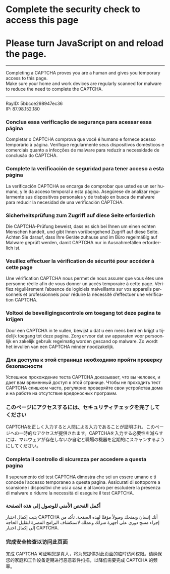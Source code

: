 # Complete the security check to access this page

<div class="err__container l-padded-bottom">

<div class="l-top-padded err__details-content">

# Please turn JavaScript on and reload the page.

<div id="no-cookie-warning" data-translate="turn_on_cookies" style="display:none">

# Please enable Cookies.

</div>

<div id="trk_captcha_js" style="background-image:url(&#39;/cdn-cgi/images/trace/captcha/nojs/h/transparent.gif?ray=5bbcce298947ec36&#39;)">

</div>

-----

</div>

Completing a CAPTCHA proves you are a human and gives you temporary
access to this page.  
Make sure your home and work devices are regularly scanned for malware
to reduce the need to complete the CAPTCHA.

-----

RayID: 5bbcce298947ec36  
IP: 87.98.152.180

</div>

<div class="l-v-padded">

<div class="err__additional-translation" lang="pt-br">

### Conclua essa verificação de segurança para acessar essa página

Completar o CAPTCHA comprova que você é humano e fornece acesso
temporário à página. Verifique regularmente seus dispositivos
domésticos e comerciais quanto a infecções de malware para reduzir a
necessidade de conclusão do
CAPTCHA.

</div>

</div>

<div class="l-v-padded">

<div class="err__additional-translation" lang="es-419">

### Complete la verificación de seguridad para tener acceso a esta página

La verificación CAPTCHA se encarga de comprobar que usted es un ser
humano, y le da acceso temporal a esta página. Asegúrese de analizar
regularmente sus dispositivos personales y de trabajo en busca de
malware para reducir la necesidad de una verificación CAPTCHA.

</div>

</div>

<div class="l-v-padded">

<div class="err__additional-translation" lang="de">

### Sicherheitsprüfung zum Zugriff auf diese Seite erforderlich

Die CAPTCHA-Prüfung beweist, dass es sich bei Ihnen um einen echten
Menschen handelt, und gibt Ihnen vorübergehend Zugriff auf diese Seite.
Achten Sie darauf, dass Ihre Geräte zuhause und im Büro regelmäßig auf
Malware geprüft werden, damit CAPTCHA nur in Ausnahmefällen erforderlich
ist.

</div>

</div>

<div class="l-v-padded">

<div class="err__additional-translation" lang="fr">

### Veuillez effectuer la vérification de sécurité pour accéder à cette page

Une vérification CAPTCHA nous permet de nous assurer que vous êtes une
personne réelle afin de vous donner un accès temporaire à cette page.
Vérifiez régulièrement l’absence de logiciels malveillants sur vos
appareils personnels et professionnels pour réduire la nécessité
d’effectuer une vérification
CAPTCHA.

</div>

</div>

<div class="l-v-padded">

<div class="err__additional-translation" lang="nl">

### Voltooi de beveiligingscontrole om toegang tot deze pagina te krijgen

Door een CAPTCHA in te vullen, bewijst u dat u een mens bent en krijgt u
tijdelijk toegang tot deze pagina. Zorg ervoor dat uw apparaten voor
persoonlijk en zakelijk gebruik regelmatig worden gescand op malware. Zo
wordt het invullen van een CAPTCHA minder noodzakelijk.

</div>

</div>

<div class="l-v-padded">

<div class="err__additional-translation" lang="ru">

### Для доступа к этой странице необходимо пройти проверку безопасности

Успешное прохождение теста CAPTCHA доказывает, что вы человек, и дает
вам временный доступ к этой странице. Чтобы не проходить тест CAPTCHA
слишком часто, регулярно проверяйте свои устройства дома и на работе на
отсутствие вредоносных
программ.

</div>

</div>

<div class="l-v-padded">

<div class="err__additional-translation" lang="ja">

### このページにアクセスするには、セキュリティチェックを完了してください

CAPTCHAを正しく入力すると人間による入力であることが証明され、このページへの一時的なアクセスが提供されます。CAPTCHAを入力する必要性を減らすには、マルウェアが存在しないか自宅と職場の機器を定期的にスキャンするようにしてください。

</div>

</div>

<div class="l-v-padded">

<div class="err__additional-translation" lang="it">

### Completa il controllo di sicurezza per accedere a questa pagina

Il superamento del test CAPTCHA dimostra che sei un essere umano e ti
concede l’accesso temporaneo a questa pagina. Assicurati di sottoporre a
scansione i dispositivi che usi a casa e al lavoro per escludere la
presenza di malware e ridurre la necessità di eseguire il test CAPTCHA.

</div>

</div>

<div class="l-v-padded">

<div class="err__additional-translation" lang="ar">

### أكمل الفحص الأمني للوصول إلى هذه الصفحة

يثبت إكمال اختبار CAPTCHA أنك إنسان ويمنحك وصولاً مؤقتًا لهذه الصفحة.
تأكد من إجراء مسح دوري على أجهزة منزلك وعملك لاستكشاف البرامج المضرة
لتقليل الحاجة إلى إكمال اختبار CAPTCHA.

</div>

</div>

<div class="l-v-padded">

<div class="err__additional-translation" lang="zh-cn">

### 完成安全检查以访问此页面

完成 CAPTCHA 可证明您是真人，将为您提供对此页面的临时访问权限。请确保您的家庭和工作设备定期进行恶意软件扫描，以降低需要完成
CAPTCHA 的频率。

</div>

</div>
